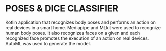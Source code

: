 # POSES & DICE CLASSIFIER

Kotlin application that recognizes body poses and performs an action on real devices in a smart home. Mediapipe and MLkit were used to recognize human body poses.
It also recognizes faces on a given and each recognized face promotes the execution of an action on real devices. AutoML was used to generate the model.
